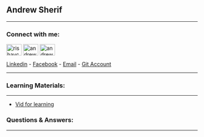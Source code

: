 ## Andrew Sherif
---

<h3 align="left">Connect with me:</h3>
<p align="left">
<a href="https://mobile.twitter.com/andrewsherif6?t=rnpofxQjrhA9-9smNLp2ZQ&s=09" target="blank"><img align="center" src="https://raw.githubusercontent.com/rahuldkjain/github-profile-readme-generator/master/src/images/icons/Social/twitter.svg" alt="rishavchanda" height="30" width="40" /></a>
<a href="https://www.linkedin.com/in/andrewgobrial" target="blank"><img align="center" src="https://raw.githubusercontent.com/rahuldkjain/github-profile-readme-generator/master/src/images/icons/Social/linked-in-alt.svg" alt="andrewgobrial" height="30" width="40" /></a>
<a href="https://www.instagram.com/andrew_sheriif/" target="blank"><img align="center" src="https://raw.githubusercontent.com/rahuldkjain/github-profile-readme-generator/master/src/images/icons/Social/instagram.svg" alt="andrew_sheriif" height="30" width="40" /></a>

[Linkedin](https://www.linkedin.com/in/andrewgobrial) - [Facebook](https://www.facebook.com/andrew.sherif.900) - [Email](andrew.gobrial@protonmail.com) - [Git Account](https://github.com/Andrewzz1)

---
### Learning Materials:
---
- [Vid for learning](https://youtu.be/RGOj5yH7evk)
### Questions & Answers:
---
